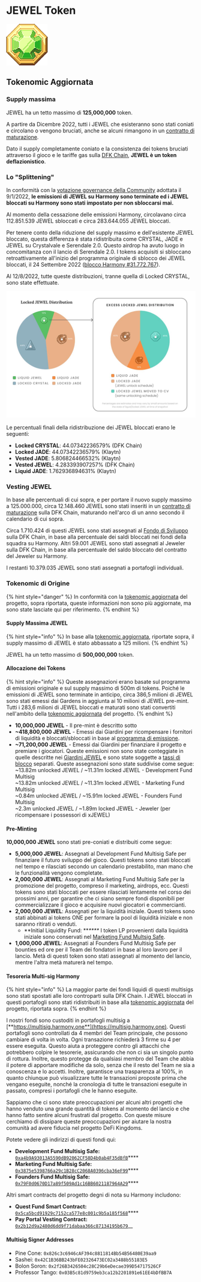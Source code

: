# JEWEL Token

![JEWEL](<../../.gitbook/assets/image (5) (1).png>)

## Tokenomic Aggiornata

### Supply massima

JEWEL ha un tetto massimo di **125,000,000** token.

A partire da Dicembre 2022, tutti i JEWEL che esisteranno sono stati coniati e circolano o vengono bruciati, anche se alcuni rimangono in un [contratto di maturazione](jewel-token.md#vesting-jewel).

Dato il supply completamente coniato e la consistenza dei tokens bruciati attraverso il gioco e le tariffe gas sulla [DFK Chain](../defi-kingdoms-blockchain.md), **JEWEL è un token deflazionistico**.

### Lo "Splittening"

In conformità con la [votazione governance della Community](https://vote.defikingdoms.com/#/proposal/0x2a83ec79bf88a5d8170b831b4c941a934e47ca0c569a40bb8d240666978b73e6) adottata il 9/1/2022, **le emissioni di JEWEL su Harmony sono terminate ed i JEWEL bloccati su Harmony sono stati impostato per non sbloccarsi mai.**

Al momento della cessazione delle emissioni Harmony, circolavano circa 112.851.539 JEWEL sbloccati e circa 283.644.055 JEWEL bloccati.

Per tenere conto della riduzione del supply massimo e dell'esistente JEWEL bloccato, questa differenza è stata ridistribuita come CRYSTAL, JADE e JEWEL su Crystalvale e Serendale 2.0. Questo airdrop ha avuto luogo in concomitanza con il lancio di Serendale 2.0. I tokens acquisiti si sbloccano retroattivamente all'inizio del programma originale di sblocco dei JEWEL bloccati, il 24 Settembre 2022 ([blocco Harmony #31.772.767](https://explorer.harmony.one/block/31772767)).

Al 12/8/2022, tutte queste distribuzioni, tranne quella di Locked CRYSTAL, sono state effettuate.

<img src="../../.gitbook/assets/image (1) (1).png" alt="" data-size="original">

Le percentuali finali della ridistribuzione dei JEWEL bloccati erano le seguenti:

* **Locked CRYSTAL**: 44.07342236579% (DFK Chain)
* **Locked JADE**: 44.07342236579% (Klaytn)
* **Vested JADE**: 5.806824466532% (Klaytn)
* **Vested JEWEL**: 4.283393907257% (DFK Chain)
* **Liquid JADE**: 1.762936894631% (Klaytn)

### Vesting JEWEL

In base alle percentuali di cui sopra, e per portare il nuovo supply massimo a 125.000.000, circa 12.148.460 JEWEL sono stati inseriti in un [contratto di maturazione](https://subnets.avax.network/defi-kingdoms/address/0x9a7C710A6E3A86c69F2FE704AD223Ce76934bb37) sulla DFK Chain, maturando nell'arco di un anno secondo il calendario di cui sopra.

Circa 1.710.424 di questi JEWEL sono stati assegnati al [Fondo di Sviluppo](crystal-token.md) sulla DFK Chain, in base alla percentuale dei saldi bloccati nei fondi della squadra su Harmony. Altri 59.001 JEWEL sono stati assegnati al Jeweler sulla DFK Chain, in base alla percentuale del saldo bloccato del contratto del Jeweler su Harmony.

I restanti 10.379.035 JEWEL sono stati assegnati a portafogli individuali.

### Tokenomic di Origine

{% hint style="danger" %}
In conformità con la [tokenomic aggiornata](jewel-token.md#tokenomic-aggiornata) del progetto, sopra riportata, queste informazioni non sono più aggiornate, ma sono state lasciate qui per riferimento.
{% endhint %}

#### Supply Massima JEWEL

{% hint style="info" %}
In base alla [tokenomic aggiornata](jewel-token.md#tokenomic-aggiornata), riportate sopra, il supply massimo di JEWEL è stato abbassato a 125 milioni.
{% endhint %}

JEWEL ha un tetto massimo di **500,000,000** token.

#### Allocazione dei Tokens

{% hint style="info" %}
Queste assegnazioni erano basate sul programma di emissioni originale e sul supply massimo di 500m di tokens. Poiché le emissioni di JEWEL sono terminate in anticipo, circa 386,5 milioni di JEWEL sono stati emessi dai Gardens in aggiunta ai 10 milioni di JEWEL pre-mint. Tutti i 283,6 milioni di JEWEL bloccati e maturati sono stati convertiti nell'ambito della [tokenomic aggiornata](jewel-token.md#tokenomic-aggiornata) del progetto.
{% endhint %}

* **10,000,000 JEWEL** - Il pre-mint è descritto sotto
* **\~418,800,000 JEWEL** - Emessi dai Giardini per ricompensare i fornitori di liquidità e bloccati/sbloccati in base al [programma di emissione](../the-gardens/giardini-jewel.md#programma-di-emissione).
* **\~71,200,000 JEWEL** - Emessi dai Giardini per finanziare il progetto e premiare i giocatori. Queste emissioni non sono state conteggiate in quelle descritte nei [Giardini JEWEL](../the-gardens/giardini-jewel.md) e sono state soggette a [tassi di blocco](../the-gardens/#modello-di-locking-blocco) separati. Queste assegnazioni sono state suddivise come segue:\
  &#x20;   \~13.82m unlocked JEWEL / \~11.31m locked JEWEL - Development Fund Multisig\
  &#x20;   \~13.82m unlocked JEWEL / \~11.31m locked JEWEL - Marketing Fund Multisig\
  &#x20;   \~0.84m unlocked JEWEL / \~15.91m locked JEWEL - Founders Fund Multisig\
  &#x20;   \~2.3m unlocked JEWEL / \~1.89m locked JEWEL - Jeweler (per ricompensare i possessori di xJEWEL)

#### Pre-Minting

**10,000,000 JEWEL** sono stati pre-coniati e distribuiti come segue:

* **5,000,000 JEWEL**: Assegnati al Development Fund Multisig Safe per finanziare il futuro sviluppo del gioco. Questi tokens sono stati bloccati nel tempo e rilasciati secondo un calendario prestabilito, man mano che le funzionalità vengono completate.
* **2,000,000 JEWEL**: Assegnati al Marketing Fund Multisig Safe per la promozione del progetto, compreso il marketing, airdrops, ecc. Questi tokens sono stati bloccati per essere rilasciati lentamente nel corso dei prossimi anni, per garantire che ci siano sempre fondi disponibili per commercializzare il gioco e acquisire nuovi giocatori e commercianti.
* **2,000,000 JEWEL**: Assegnati per la liquidità iniziale. Questi tokens sono stati abbinati ai tokens ONE per formare la pool di liquidità iniziale e non saranno ritirati o venduti.
  * **Initial Liquidity Fund: **_****_ I token LP provenienti dalla liquidità iniziale sono conservati nel [Marketing Fund Multsig Safe](https://explorer.harmony.one/address/0x3875e5398766a29c1b28cc2068a0396cba36ef99).
* **1,000,000 JEWEL**: Assegnati al Founders Fund Multisig Safe per bounties ed ore per il Team dei fondatori in base al loro lavoro per il lancio. Metà di questi token sono stati assegnati al momento del lancio, mentre l'altra metà maturerà nel tempo.

#### Tesoreria Multi-sig Harmony

{% hint style="info" %}
La maggior parte dei fondi liquidi di questi multisigs sono stati spostati alle loro controparti sulla DFK Chain. I JEWEL bloccati in questi portafogli sono stati ridistribuiti in base alla [tokenomic aggiornata](jewel-token.md#tokenomic-aggiornata) del progetto, riportata sopra.
{% endhint %}

I nostri fondi sono custoditi in portafogli multisig a [**https://multisig.harmony.one**](https://multisig.harmony.one). Questi portafogli sono controllati da 4 membri del Team principale, che possono cambiare di volta in volta. Ogni transazione richiederà 3 firme su 4 per essere eseguita. Questo aiuta a proteggere contro gli attacchi che potrebbero colpire le tesorerie, assicurando che non ci sia un singolo punto di rottura. Inoltre, questo protegge da qualsiasi membro del Team che abbia il potere di apportare modifiche da solo, senza che il resto del Team ne sia a conoscenza e lo accetti. Inoltre, garantisce una trasparenza al 100%, in quanto chiunque può visualizzare tutte le transazioni proposte prima che vengano eseguite, nonché la cronologia di tutte le transazioni eseguite in passato, compresi i portafogli che le hanno eseguite.

Sappiamo che ci sono state preoccupazioni per alcuni altri progetti che hanno venduto una grande quantità di tokens al momento del lancio e che hanno fatto sentire alcuni frustrati dal progetto. Con queste misure cerchiamo di dissipare queste preoccupazioni per aiutare la nostra comunità ad avere fiducia nel progetto DeFi Kingdoms.

Potete vedere gli indirizzi di questi fondi qui:

* **Development Fund Multisig Safe:** [`0xa4b9A93013A5590dB92062CF58D4b0ab4F35dBfB`](https://explorer.harmony.one/address/0xa4b9a93013a5590db92062cf58d4b0ab4f35dbfb)****
* **Marketing Fund Multisig Safe:** [`0x3875e5398766a29c1B28cC2068A0396cba36eF99`](https://explorer.harmony.one/address/0x3875e5398766a29c1b28cc2068a0396cba36ef99)****
* **Founders Fund Multisig Safe:** [`0x79F0d0670D17a89f509Ad1c16BB6021187964A29`](https://explorer.harmony.one/address/0x79f0d0670d17a89f509ad1c16bb6021187964a29)****

Altri smart contracts del progetto degni di nota su Harmony includono:

* **Quest Fund Smart Contract:** [`0x5ca5bcd91929c7152ca577e8c001c9b5a185f568`](https://explorer.harmony.one/address/0x5ca5bcd91929c7152ca577e8c001c9b5a185f568)****
* **Pay Portal Vesting Contract:** [`0x2b12d9a2480d6dd9f71dabaa366c87134195b679`](https://explorer.harmony.one/address/0x2b12d9a2480d6dd9f71dabaa366c87134195b679)__

#### **Multisig Signer Addresses**&#x20;

* Pine Cone: `0x826c3c6946cAF394c8811814Bb54B56480E39aa9`
* Sashei: `0x42C1B36BB243bFE02326473EC02a3488b55183E5`
* Bolon Soron: `0x2f26B3426504c28C29b6eDecae399D54717526CF`
* Professor Tango: `0x03B5c81d9759eb3ca12b2201891e61EE4bDfBB7A`
